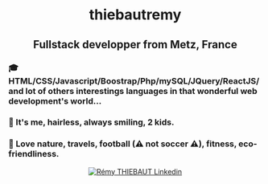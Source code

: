 <h1 align="center">thiebautremy</h1>
<h2 align="center">Fullstack developper from Metz, France </h2>

### 🎓 HTML/CSS/Javascript/Boostrap/Php/mySQL/JQuery/ReactJS/ and lot of others interestings languages in that wonderful web development's world...
### 🙂 It's me, hairless, always smiling, 2 kids.
### 🧡 Love nature, travels, football (⚠ not soccer ⚠), fitness, eco-friendliness.
<p align="center">
<a href="https://www.linkedin.com/in/r%C3%A9my-thiebaut-9b807b129/" target="blank"><img align="center" src="https://img.icons8.com/color/48/000000/linkedin.png" alt="Rémy THIEBAUT Linkedin"/></a>
</p>

